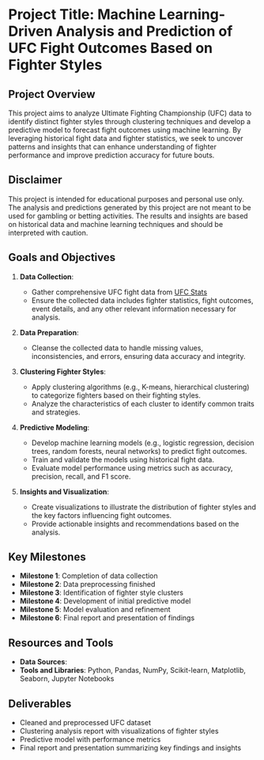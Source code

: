 # Project Title: Machine Learning-Driven Analysis and Prediction of UFC Fight Outcomes Based on Fighter Styles

## Project Overview
This project aims to analyze Ultimate Fighting Championship (UFC) data to identify distinct fighter styles through clustering techniques and develop a predictive model to forecast fight outcomes using machine learning. By leveraging historical fight data and fighter statistics, we seek to uncover patterns and insights that can enhance understanding of fighter performance and improve prediction accuracy for future bouts.

## Disclaimer
This project is intended for educational purposes and personal use only. The analysis and predictions generated by this project are not meant to be used for gambling or betting activities. The results and insights are based on historical data and machine learning techniques and should be interpreted with caution.

## Goals and Objectives
1. **Data Collection**:
   - Gather comprehensive UFC fight data from [UFC Stats](http://www.ufcstats.com/)
   - Ensure the collected data includes fighter statistics, fight outcomes, event details, and any other relevant information necessary for analysis.

2. **Data Preparation**:
   - Cleanse the collected data to handle missing values, inconsistencies, and errors, ensuring data accuracy and integrity.

3. **Clustering Fighter Styles**:
   - Apply clustering algorithms (e.g., K-means, hierarchical clustering) to categorize fighters based on their fighting styles.
   - Analyze the characteristics of each cluster to identify common traits and strategies.

4. **Predictive Modeling**:
   - Develop machine learning models (e.g., logistic regression, decision trees, random forests, neural networks) to predict fight outcomes.
   - Train and validate the models using historical fight data.
   - Evaluate model performance using metrics such as accuracy, precision, recall, and F1 score.

5. **Insights and Visualization**:
   - Create visualizations to illustrate the distribution of fighter styles and the key factors influencing fight outcomes.
   - Provide actionable insights and recommendations based on the analysis.

## Key Milestones
- **Milestone 1**: Completion of data collection
- **Milestone 2**: Data preprocessing finished
- **Milestone 3**: Identification of fighter style clusters
- **Milestone 4**: Development of initial predictive model
- **Milestone 5**: Model evaluation and refinement
- **Milestone 6**: Final report and presentation of findings

## Resources and Tools
- **Data Sources**: 
- **Tools and Libraries**: Python, Pandas, NumPy, Scikit-learn, Matplotlib, Seaborn, Jupyter Notebooks

## Deliverables
- Cleaned and preprocessed UFC dataset
- Clustering analysis report with visualizations of fighter styles
- Predictive model with performance metrics
- Final report and presentation summarizing key findings and insights
